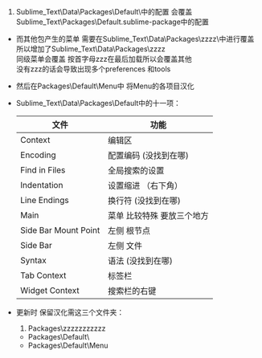 1. Sublime_Text\Data\Packages\Default\中的配置 会覆盖Sublime_Text\Packages\Default.sublime-package中的配置

- 而其他包产生的菜单 需要在Sublime_Text\Data\Packages\zzzz\中进行覆盖    
所以增加了Sublime_Text\Data\Packages\zzzz   
同级菜单会覆盖 按首字母zzz在最后加载所以会覆盖其他   
没有zzz的话会导致出现多个preferences 和tools

- 然后在Packages\Default\Menu中 将Menu的各项目汉化

- Sublime_Text\Data\Packages\Default中的十一项：  

    文件                 | 功能
    --                   | --
    Context              | 编辑区
    Encoding             | 配置编码     (没找到在哪)
    Find in Files        | 全局搜索的设置
    Indentation          | 设置缩进 （右下角）
    Line Endings         | 换行符  (没找到在哪)
    Main                 | 菜单 比较特殊 要放三个地方
    Side Bar Mount Point | 左侧 根节点
    Side Bar             | 左侧 文件
    Syntax               | 语法 (没找到在哪)
    Tab Context          | 标签栏
    Widget Context       | 搜索栏的右键

- 更新时 保留汉化需这三个文件夹：
    1. Packages\zzzzzzzzzzz
    -  Packages\Default\
    -  Packages\Default\Menu
